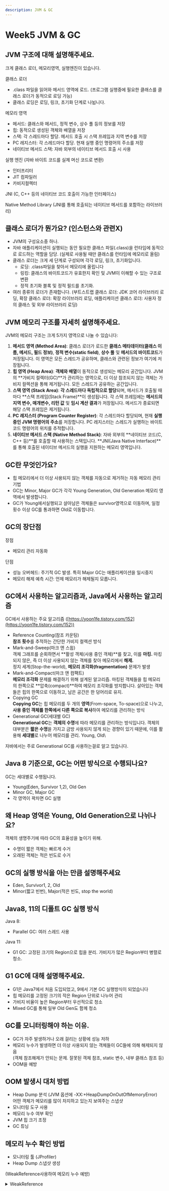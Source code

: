 ```yaml
---
description: JVM & GC
---
```


# Week5 JVM & GC

## &#x20;JVM 구조에 대해 설명해주세요.

크게 클래스 로더, 메모리영역, 실행엔진이 있습니다.

클래스 로더

* .class 파일을 읽어와 메서드 영역에 로드. (프로그램 실행중에 필요한 클래스를 클래스 로더가 동적으로 로딩 가능)
* 클래스 로딩은 로딩, 링크, 초기화 단계로 나뉩니다.

메모리 영역

* 메서드: 클래스와 메서드, 정적 변수, 상수 풀 등의 정보를 저장
* 힙: 동적으로 생성된 객체와 배열을 저장
* 스택: 각 스레드마다 할당. 메서드 호출 시 스택 프레임과 지역 변수를 저장
* PC 레지스터: 각 스레드마다 할당. 현재 실행 중인 명령어의 주소를 저장
* 네이티브 메서드 스택: 자바 외부의 네이티브 메서드 호출 시 사용

실행 엔진 (자바 바이트 코드를 실제 머신 코드로 변환)

* 인터프리터
* JIT 컴파일러
* 카비지컬렉터

JNI (C, C++ 등의 네이티브 코드 호출이 가능한 인터페이스)

Native Method Library (JNI를 통해 호출되는 네이티브 메서드를 포함하는 라이브러리)





## 클래스 로더가 뭔가요? (인스턴스와 관련X)

* JVM의 구성요소중 하나.
* 자바 애플리케이션이 실행되는 동안 필요한 클래스 파일(.class)을 런타임에 동적으로 로드하는 역할을 담당. (실제로 사용될 때만 클래스를 런타임에 메모리로 올림)
* 클래스 로더는 크게 세 단계로 구성되며 각각 로딩, 링크, 초기화입니다.
  * 로딩: .class파일을 찾아서 메모리에 올립니다
  * 링킹: 클래스의 바이트코드가 유효한지 확인 및 JVM이 이해할 수 있는 구조로 변환
  * 정적 초기화 블록 및 정적 필드를 초기화.
* 여러 종류의 로더가 존재합니다. (부트스트랩 클래스 로더: JDK 코어 라이브러리 로딩, 확장 클래스 로더: 확장 라이브러리 로딩, 애플리케이션 클래스 로더: 사용자 정의 클래스 및 외부 라이브러리 로딩)



## JVM 메모리 구조를 자세히 설명해주세요.

JVM의 메모리 구조는 크게 5가지 영역으로 나눌 수 있습니다:

1. **메서드 영역 (Method Area)**: 클래스 로더가 로드한 **클래스 메타데이터(클래스 이름, 메서드, 필드 정보)**, **정적 변수(static field)**, **상수 풀** 및 **메서드의 바이트코드**가 저장됩니다. 이 영역은 모든 스레드가 공유하며, 클래스와 관련된 정보가 여기에 저장됩니다.
2. **힙 영역 (Heap Area)**: **객체와 배열**이 동적으로 생성되는 메모리 공간입니다. JVM의 \*\*가비지 컬렉터(GC)\*\*가 관리하는 영역으로, 더 이상 참조되지 않는 객체는 가비지 컬렉션을 통해 제거됩니다. 모든 스레드가 공유하는 공간입니다.
3. **스택 영역 (Stack Area)**: **각 스레드마다 독립적으로 할당**되며, 메서드가 호출될 때마다 **스택 프레임(Stack Frame)**이 생성됩니다. 각 스택 프레임에는 **메서드의 지역 변수, 매개변수, 리턴 값** 및 **임시 계산 결과**가 저장됩니다. 메서드가 종료되면 해당 스택 프레임은 제거됩니다.
4. **PC 레지스터 (Program Counter Register)**: 각 스레드마다 할당되며, 현재 **실행 중인 JVM 명령어의 주소**를 저장합니다. PC 레지스터는 스레드가 실행하는 바이트코드 명령어의 위치를 추적합니다.
5. **네이티브 메서드 스택 (Native Method Stack)**: 자바 외부의 **네이티브 코드(C, C++ 등)**를 호출할 때 사용하는 스택입니다. **JNI(Java Native Interface)**를 통해 호출된 네이티브 메서드의 실행을 지원하는 메모리 영역입니다.



## GC란 무엇인가요?

* 힙 메모리에서 더 이상 사용되지 않는 객체를 자동으로 제거하는 자동 메모리 관리 기법
* GC는 Minor, Major GC가 각각 Young Generation, Old Generation 메모리 영역에서 발생합니다.
* GC가  Young에서실행되고 살아남은 객체들은 survivor영역으로 이동하며, 일정 횟수 이상 GC를 통과하면 Old로 이동합니다.



## GC의 장단점

장점

* 메모리 관리 자동화

단점

* 성능 오버헤드: 주기적 GC 발생. 특히 Major GC는 애플리케이션을 일시중지
* 메모리 해제 예측 시간: 언제 메모리가 해제될지 모릅니다.



## GC에서 사용하는 알고리즘과, Java에서 사용하는 알고리즘

GC에서 사용하는 주요 알고리즘 ([https://yoon1fe.tistory.com/152](https://yoon1fe.tistory.com/152))

* Reference Counting(참조 카운팅)\
  **참조 횟수**를 추적하는 간단한 가비지 컬렉션 방식
* Mark-and-Sweep(마크 앤 스윕)\
  객체 그래프를 순회하면서 **활성 객체(사용 중인 객체)**를 찾고, 이를 **마킹.** 마킹되지 않은, 즉 더 이상 사용되지 않는 객체를 찾아 메모리에서 **해제.** \
  정지 세계(Stop-the-world), **메모리 조각화(fragmentation)** 문제가 발생
* Mark-and-Compact(마크 앤 컴팩트)\
  **메모리 조각화** 문제를 해결하기 위해 설계된 알고리즘. 마킹된 객체들을 힙 메모리의 한쪽으로 **압축(compact)**하여 메모리 조각화를 방지합니다. 살아있는 객체들은 힙의 한쪽으로 이동하고, 남은 공간은 한 덩어리로 유지.
* Copying GC\
  **Copying GC**는 힙 메모리를 두 개의 **영역**(From-space, To-space)으로 나누고, **사용 중인 객체를 한쪽에서 다른 쪽으로 복사**하여 메모리를 관리하는 방식
* Generational GC(세대별 GC)\
  **Generational GC**는 **객체의 수명**에 따라 메모리를 관리하는 방식입니다. 객체의 대부분은 **짧은 수명**을 가지고 금방 사용되지 않게 되는 경향이 있기 때문에, 이를 활용해 **세대별**로 나누어 메모리를 관리. Young, Old\


자바에서는 주로 Generational GC를 사용하는걸로 알고 있습니다.



## Java 8 기준으로, GC는 어떤 방식으로 수행되나요?

GC는 세대별로 수행됩니다.

* Young(Eden, Survivor 1,2), Old Gen
* Minor GC, Major GC
* 각 영역이 꽉차면 GC 실행



## 왜 Heap 영역은 Young, Old Generation으로 나뉘나요?

객체의 생명주기에 따라 GC의 효율성을 높이기 위해.

* 수명이 짧은 객체는 빠르게 수거
* 오래된 객체는 적은 빈도로 수거



## GC의 실행 방식을 아는 만큼 설명해주세요

* Eden, Survivor1, 2, Old
* Minor(짧고 빈번), Major(적은 빈도, stop the world)



## Java8, 11의 디폴트 GC 실행 방식

Java 8:

* Parallel GC: 여러 스레드 사용

Java 11:

* G1 GC: 고정된 크기의 Region으로 힙을 분리. 가비지가 많은 Region부터 병렬로청소.





## G1 GC에 대해 설명해주세요.

* G1은 Java7에서 처음 도입되었고, 9에서 기본 GC 실행방식이 되었습니다
* 힙 메모리를 고정된 크기의 작은 Region 단위로 나누어 관리
* 가비지 비율이 높은 Region부터 우선적으로 청소
* Mixed GC를 통해 일부 Old Gen도 함께 청소



## GC를 모니터링해야 하는 이유.

* GC가 자주 발생하거나 오래 걸리는 상황에 성능 저하
* 메모리 누수가 발생하면 더 이상 사용되지 않는 객체들이 GC들에 의해 해제되지 않음\
  (객체 참조해제가 안되는 문제. 잘못된 객체 참조, static 변수, 내부 클래스 참조 등)
* OOM을 예방



## OOM 발생시 대처 방법

* Heap Dump 분석 (JVM 옵션에 -XX:+HeapDumpOnOutOfMemoryError)\
  어떤 객체가 메모리를 많이 차지하고 있는지 보여주는 스냅샷
* 모니터링 도구 사용
* 메모리 누수 여부 확인
* JVM 힙 크기 조정
* GC 튜닝



## 메모리 누수 확인 방법

* 모니터링 툴 (JProfiler)
* Heap Dump 스냅샷 생성

(WeakReference사용하여 메모리 누수 예방)

<details>

<summary>WeakReference</summary>

```java
MyObject obj = new MyObject();  // 강한 참조
WeakReference<MyObject> weakRef = new WeakReference<>(obj);  // 약한 참조
```

</details>
